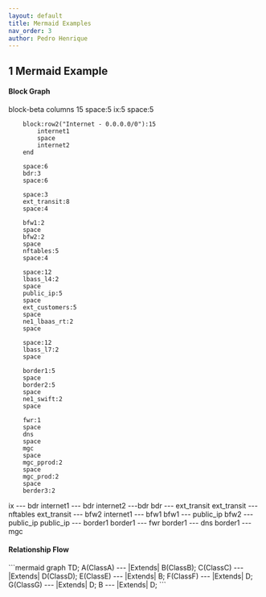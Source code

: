 ```yaml
---
layout: default
title: Mermaid Examples
nav_order: 3
author: Pedro Henrique
---
```


<!-- - Begin: importing scripts -->
<!-- <script src="https://cdnjs.cloudflare.com/ajax/libs/mermaid/8.8.2/mermaid.min.js" integrity="sha512-x8NWYlEsC86ngfO24tbxW6pMuyn9gYnwEW0FcSobohDc3iLCXhmRkqYXgTfE7Jwy2YCTnHRfyum8LUIiyvmgWQ==" crossorigin="anonymous"></script> -->
<!--- End: importing scripts -->

<!-- IMPORT LAST VERSION https://www.jsdelivr.com/package/npm/mermaid -->
<script type="module">
import mermaid from 'https://cdn.jsdelivr.net/npm/mermaid@11.4.1/+esm'
</script>

<script>
  document.addEventListener("DOMContentLoaded", function () {
    // Detecta se o script está rodando no navegador
    if (typeof window !== "undefined" && typeof document !== "undefined") {
      // Estamos no navegador (provavelmente no GitHub Pages)
      const mermaidContainer = document.getElementById("mermaid-container");
      const markdownContainer = document.getElementById("markdown-container");
      
      // Exibe o Mermaid (HTML) e oculta o Markdown
      if (mermaidContainer && markdownContainer) {
        mermaidContainer.style.display = "block";
        markdownContainer.style.display = "none";
      }

      // Inicializa o Mermaid.js
      if (typeof mermaid !== "undefined") {
        mermaid.initialize({ startOnLoad: true });
      }
    }
  });
</script>

## 1 Mermaid Example

#### Block Graph


<div class="mermaid">

block-beta
      columns 15
        space:5
        ix:5
        space:5

        block:row2("Internet - 0.0.0.0/0"):15
            internet1
            space
            internet2
        end

        space:6
        bdr:3
        space:6

        space:3
        ext_transit:8
        space:4

        bfw1:2
        space
        bfw2:2
        space
        nftables:5
        space:4

        space:12
        lbass_l4:2
        space
        public_ip:5
        space
        ext_customers:5
        space
        ne1_lbaas_rt:2
        space

        space:12
        lbass_l7:2
        space

        border1:5
        space
        border2:5
        space
        ne1_swift:2
        space
        
        fwr:1
        space
        dns
        space
        mgc
        space
        mgc_pprod:2
        space
        mgc_prod:2
        space
        berder3:2


ix --- bdr
internet1 --- bdr
internet2 ---bdr
bdr --- ext_transit
ext_transit --- nftables
ext_transit --- bfw2
internet1 --- bfw1
bfw1 --- public_ip
bfw2 --- public_ip
public_ip --- border1
border1 --- fwr
border1 --- dns
border1 --- mgc        
</div>



#### Relationship Flow

<div id="mermaid-container" style="display: none;">
<div class="mermaid">
graph TD;
    A(ClassA) --- |Extends| B(ClassB);
    C(ClassC) --- |Extends| D(ClassD);
    E(ClassE) --- |Extends| B;
    F(ClassF) --- |Extends| D;
    G(ClassG) --- |Extends| D;
    B --- |Extends| D;
</div>
</div>

<div id="markdown-container">
```mermaid
graph TD;
    A(ClassA) --- |Extends| B(ClassB);
    C(ClassC) --- |Extends| D(ClassD);
    E(ClassE) --- |Extends| B;
    F(ClassF) --- |Extends| D;
    G(ClassG) --- |Extends| D;
    B --- |Extends| D;
```
</div>